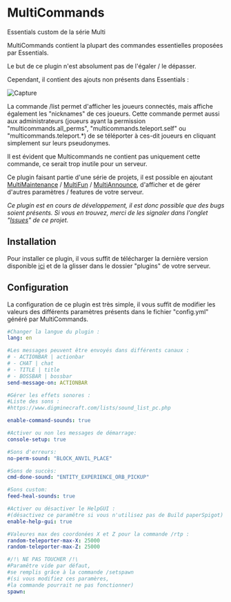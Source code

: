 # MultiCommands
Essentials custom de la série Multi

MultiCommands contient la plupart des commandes essentielles proposées par Essentials.

Le but de ce plugin n'est absolument pas de l'égaler / le dépasser. 

Cependant, il contient des ajouts non présents dans Essentials :

![Capture](https://user-images.githubusercontent.com/33187305/183760792-14713d3f-ab4a-491f-b08a-08cff53d21fd.PNG)

La commande /list permet d'afficher les joueurs connectés, mais affiche également les "nicknames" de ces joueurs.
Cette commande permet aussi aux administrateurs (joueurs ayant la permission "multicommands.all_perms", "multicommands.teleport.self" ou "multicommands.teleport.*) de se téléporter à ces-dit joueurs
en cliquant simplement sur leurs pseudonymes.


Il est évident que Multicommands ne contient pas uniquement cette commande, ce serait trop inutile pour un serveur.

Ce plugin faisant partie d'une série de projets, il est possible en ajoutant [MultiMaintenance](https://github.com/CapitaineCat0/MultiMaintenance) / [MultiFun](https://github.com/CapitaineCat0/MultiFun) / [MultiAnnounce](https://github.com/CapitaineCat0/MultiAnnounce), d'afficher et de gérer d'autres
paramètres / features de votre serveur.

*Ce plugin est en cours de développement, il est donc possible que des bugs soient présents. Si vous en trouvez, merci de les signaler dans l'onglet "[Issues](https://github.com/CapitaineCat0/MultiCommands/issues)" de ce projet.*

## Installation
Pour installer ce plugin, il vous suffit de télécharger la dernière version disponible [ici](https://github.com/CapitaineCat0/MultiCommands/tree/main/build/libs)
et de la glisser dans le dossier "plugins" de votre serveur.

## Configuration
La configuration de ce plugin est très simple, il vous suffit de modifier les valeurs des différents paramètres présents dans le fichier "config.yml" généré par MultiCommands.

```yaml #Configuration file of MultiCommands
#Changer la langue du plugin :
lang: en

#Les messages peuvent être envoyés dans différents canaux :
# - ACTIONBAR | actionbar
# - CHAT | chat
# - TITLE | title
# - BOSSBAR | bossbar
send-message-on: ACTIONBAR

#Gérer les effets sonores :
#Liste des sons :
#https://www.digminecraft.com/lists/sound_list_pc.php

enable-command-sounds: true

#Activer ou non les messages de démarrage:
console-setup: true

#Sons d'erreurs:
no-perm-sound: "BLOCK_ANVIL_PLACE"

#Sons de succès:
cmd-done-sound: "ENTITY_EXPERIENCE_ORB_PICKUP"

#Sons custom:
feed-heal-sounds: true

#Activer ou désactiver le HelpGUI :
#(désactivez ce paramêtre si vous n'utilisez pas de Build paperSpigot)
enable-help-gui: true

#Valeures max des coordonées X et Z pour la commande /rtp :
random-teleporter-max-X: 25000
random-teleporter-max-Z: 25000

#/!\ NE PAS TOUCHER /!\
#Paramêtre vide par défaut, 
#se remplis grâce à la commande /setspawn
#(si vous modifiez ces paramères,
#la commande pourrait ne pas fonctionner)
spawn:
```
